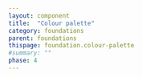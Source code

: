 ```yaml
---
layout: component
title:  "Colour palette"
category: foundations
parent: foundations
thispage: foundation.colour-palette
#summary: ""
phase: 4
---
```

